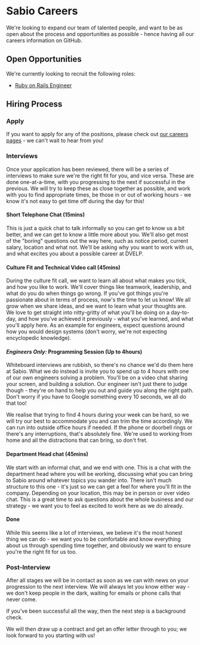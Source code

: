 # Sabio Careers

We're looking to expand our team of talented people, and want to be as open about the process and opportunities as possible - hence having all our careers information on GitHub.

## Open Opportunities

We're currently looking to recruit the following roles:

- [Ruby on Rails Engineer](jobs/senior-ruby-engineer.md)

## Hiring Process

### Apply

If you want to apply for any of the positions, please check out [our careers pages](https://sabio.pinpointhq.com/jobs?department_id=%5B3249%2C3247%2C3246%5D) - we can't wait to hear from you!

### Interviews

Once your application has been reviewed, there will be a series of interviews to make sure we're the right fit for you, and vice versa. These are done one-at-a-time, with you progressing to the next if successful in the previous. We will try to keep these as close together as possible, and work with you to find appropriate times, be those in or out of working hours - we know it's not easy to get time off during the day for this!

#### Short Telephone Chat (15mins)

This is just a quick chat to talk informally so you can get to know us a bit better, and we can get to know a little more about you. We'll also get most of the "boring" questions out the way here, such as notice period, current salary, location and what not. We'll be asking why you want to work with us, and what excites you about a possible career at DVELP.

#### Culture Fit and Technical Video call (45mins)

During the culture fit call, we want to learn all about what makes you tick, and how you like to work. We'll cover things like teamwork, leadership, and what do you do when things go wrong. If you've got things you're passionate about in terms of process, now's the time to let us know! We all grow when we share ideas, and we want to learn what your thoughts are. We love to get straight into nitty-gritty of what you'll be doing on a day-to-day, and how you've achieved it previously - what you've learned, and what you'll apply here. As an example for engineers, expect questions around how you would design systems (don't worry, we're not expecting encyclopedic knowledge).

#### _Engineers Only:_ Programming Session (Up to 4hours)

Whiteboard interviews are rubbish, so there's no chance we'd do them here at Sabio. What we do instead is invite you to spend up to 4 hours with one of our own engineers solving a problem. You'll be on a video chat sharing your screen, and building a solution. Our engineer isn't just there to judge though - they're on hand to help you out and guide you along the right path. Don't worry if you have to Google something every 10 seconds, we all do that too!

We realise that trying to find 4 hours during your week can be hard, so we will try our best to accommodate you and can trim the time accordingly. We can run into outside office hours if needed. If the phone or doorbell rings or there's any interruptions, that's absolutely fine. We're used to working from home and all the distractions that can bring, so don't fret.

#### Department Head chat (45mins)

We start with an informal chat, and we end with one. This is a chat with the department head where you will be working, discussing  what you can bring to Sabio around whatever topics you wander into. There isn't much structure to this one - it's just so we can get a feel for where you'll fit in the company. Depending on your location, this may be in person or over video chat. This is a great time to ask questions about the whole business and our strategy - we want you to feel as excited to work here as we do already.

#### Done

While this seems like a lot of interviews, we believe it's the most honest thing we can do - we want you to be comfortable and know everything about us through spending time together, and obviously we want to ensure you're the right fit for us too.

### Post-Interview

After all stages we will be in contact as soon as we can with news on your progression to the next interview. We will always let you know either way - we don't keep people in the dark, waiting for emails or phone calls that never come.

If you've been successful all the way, then the next step is a background check.

We will then draw up a contract and get an offer letter through to you; we look forward to you starting with us!